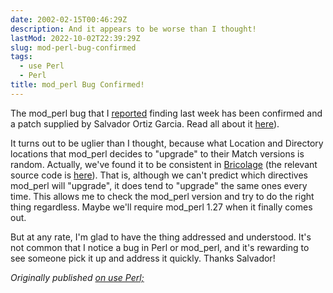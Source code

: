 ```yaml
---
date: 2002-02-15T00:46:29Z
description: And it appears to be worse than I thought!
lastMod: 2022-10-02T22:39:29Z
slug: mod-perl-bug-confirmed
tags:
  - use Perl
  - Perl
title: mod_perl Bug Confirmed!
---
```


The mod_perl bug that I [reported] finding last week has been confirmed and a
patch supplied by Salvador Ortiz Garcia. Read all about it [here]).

It turns out to be uglier than I thought, because what Location and Directory
locations that mod_perl decides to "upgrade" to their Match versions is random.
Actually, we've found it to be consistent in [Bricolage] (the relevant source
code is [here]). That is, although we can't predict which directives mod_perl
will "upgrade", it does tend to "upgrade" the same ones every time. This allows
me to check the mod_perl version and try to do the right thing regardless. Maybe
we'll require mod_perl 1.27 when it finally comes out.

But at any rate, I'm glad to have the thing addressed and understood. It's not
common that I notice a bug in Perl or mod_perl, and it's rewarding to see
someone pick it up and address it quickly. Thanks Salvador!

*Originally published [on use Perl;]*

  [reported]: http://use.perl.org/user/Theory/journal/2658
  [here]: http://mathforum.org/epigone/modperl/rorphaltwin
  [Bricolage]: http://bricolage.thepirtgroup.com
  [here]: http://cvs.sourceforge.net/cgi-bin/viewcvs.cgi/bricolage/bricolage/lib/Bric/App/ApacheConfig.pm
  [on use Perl;]: https://use-perl.github.io/user/Theory/journal/2879/
    "use.perl.org journal of Theory: “mod_perl Bug Confirmed!”"
